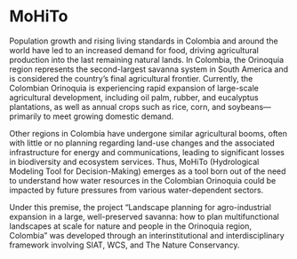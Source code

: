 # MoHiTo
Population growth and rising living standards in Colombia and around the world have led to an increased demand for food, driving agricultural production into the last remaining natural lands. In Colombia, the Orinoquia region represents the second-largest savanna system in South America and is considered the country’s final agricultural frontier. Currently, the Colombian Orinoquia is experiencing rapid expansion of large-scale agricultural development, including oil palm, rubber, and eucalyptus plantations, as well as annual crops such as rice, corn, and soybeans—primarily to meet growing domestic demand.

Other regions in Colombia have undergone similar agricultural booms, often with little or no planning regarding land-use changes and the associated infrastructure for energy and communications, leading to significant losses in biodiversity and ecosystem services. Thus, MoHiTo (Hydrological Modeling Tool for Decision-Making) emerges as a tool born out of the need to understand how water resources in the Colombian Orinoquia could be impacted by future pressures from various water-dependent sectors.

Under this premise, the project “Landscape planning for agro-industrial expansion in a large, well-preserved savanna: how to plan multifunctional landscapes at scale for nature and people in the Orinoquia region, Colombia” was developed through an interinstitutional and interdisciplinary framework involving SIAT, WCS, and The Nature Conservancy.